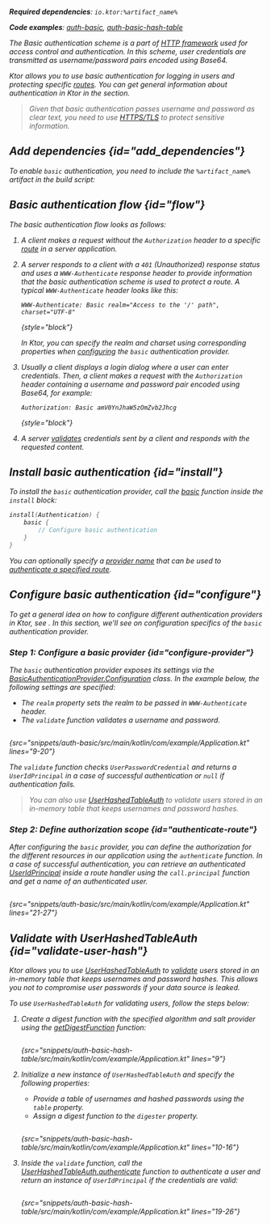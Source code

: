 [//]: # (title: Basic authentication)

<var name="artifact_name" value="ktor-server-auth"/>

<microformat>
<p>
<b>Required dependencies</b>: <code>io.ktor:%artifact_name%</code>
</p>
<p>
<b>Code examples</b>: <a href="https://github.com/ktorio/ktor-documentation/tree/%current-branch%/codeSnippets/snippets/auth-basic">auth-basic</a>, <a href="https://github.com/ktorio/ktor-documentation/tree/%current-branch%/codeSnippets/snippets/auth-basic-hash-table">auth-basic-hash-table</a>
</p>
</microformat>

The Basic authentication scheme is a part of [HTTP framework](https://developer.mozilla.org/en-US/docs/Web/HTTP/Authentication) used for access control and authentication. In this scheme, user credentials are transmitted as username/password pairs encoded using Base64.

Ktor allows you to use basic authentication for logging in users and protecting specific [routes](Routing_in_Ktor.md). You can get general information about authentication in Ktor in the [](authentication.md) section.

> Given that basic authentication passes username and password as clear text, you need to use [HTTPS/TLS](ssl.md) to protect sensitive information.

## Add dependencies {id="add_dependencies"}
To enable `basic` authentication, you need to include the `%artifact_name%` artifact in the build script:

<include src="lib.xml" include-id="add_ktor_artifact"/>

## Basic authentication flow {id="flow"}

The basic authentication flow looks as follows:

1. A client makes a request without the `Authorization` header to a specific [route](Routing_in_Ktor.md) in a server application.
1. A server responds to a client with a `401` (Unauthorized) response status and uses a `WWW-Authenticate` response header to provide information that the basic authentication scheme is used to protect a route. A typical `WWW-Authenticate` header looks like this:
   
   ```
   WWW-Authenticate: Basic realm="Access to the '/' path", charset="UTF-8"
   ```
   {style="block"}
   
   In Ktor, you can specify the realm and charset using corresponding properties when [configuring](#configure-provider) the `basic` authentication provider.

1. Usually a client displays a login dialog where a user can enter credentials. Then, a client makes a request with the `Authorization` header containing a username and password pair encoded using Base64, for example:
   
   ```
   Authorization: Basic amV0YnJhaW5zOmZvb2Jhcg
   ```
   {style="block"}

1. A server [validates](#configure-provider) credentials sent by a client and responds with the requested content.


## Install basic authentication {id="install"}
To install the `basic` authentication provider, call the [basic](https://api.ktor.io/ktor-server/ktor-server-plugins/ktor-server-auth/io.ktor.server.auth/basic.html) function inside the `install` block:

```kotlin
install(Authentication) {
    basic {
        // Configure basic authentication
    }
}
```

You can optionally specify a [provider name](authentication.md#provider-name) that can be used to [authenticate a specified route](#authenticate-route).

## Configure basic authentication {id="configure"}

To get a general idea on how to configure different authentication providers in Ktor, see [](authentication.md#configure). In this section, we'll see on configuration specifics of the `basic` authentication provider. 

### Step 1: Configure a basic provider {id="configure-provider"}

The `basic` authentication provider exposes its settings via the [BasicAuthenticationProvider.Configuration](https://api.ktor.io/ktor-server/ktor-server-plugins/ktor-server-auth/io.ktor.server.auth/-basic-authentication-provider/-configuration/index.html) class. In the example below, the following settings are specified:
* The `realm` property sets the realm to be passed in `WWW-Authenticate` header.
* The `validate` function validates a username and password.

```kotlin
```
{src="snippets/auth-basic/src/main/kotlin/com/example/Application.kt" lines="9-20"}
   
The `validate` function checks `UserPasswordCredential` and returns a `UserIdPrincipal` in a case of successful authentication or `null` if authentication fails. 
> You can also use [UserHashedTableAuth](#validate-user-hash) to validate users stored in an in-memory table that keeps usernames and password hashes.

### Step 2: Define authorization scope {id="authenticate-route"}

After configuring the `basic` provider, you can define the authorization for the different resources in our application using the `authenticate` function. In a case of successful authentication, you can retrieve an authenticated [UserIdPrincipal](https://api.ktor.io/ktor-server/ktor-server-plugins/ktor-server-auth/io.ktor.server.auth/-user-id-principal/index.html) inside a route handler using the `call.principal` function and get a name of an authenticated user.

```kotlin
```
{src="snippets/auth-basic/src/main/kotlin/com/example/Application.kt" lines="21-27"}


## Validate with UserHashedTableAuth {id="validate-user-hash"}

Ktor allows you to use [UserHashedTableAuth](#validate-user-hash) to [validate](#configure-provider) users stored in an in-memory table that keeps usernames and password hashes. This allows you not to compromise user passwords if your data source is leaked.

To use `UserHashedTableAuth` for validating users, follow the steps below:

1. Create a digest function with the specified algorithm and salt provider using the [getDigestFunction](https://api.ktor.io/ktor-utils/ktor-utils/io.ktor.util/get-digest-function.html) function:
   
   ```kotlin
   ```
   {src="snippets/auth-basic-hash-table/src/main/kotlin/com/example/Application.kt" lines="9"}

1. Initialize a new instance of `UserHashedTableAuth` and specify the following properties:
   * Provide a table of usernames and hashed passwords using the `table` property.
   * Assign a digest function to the `digester` property.
   
   ```kotlin
   ```
   {src="snippets/auth-basic-hash-table/src/main/kotlin/com/example/Application.kt" lines="10-16"}
   
1. Inside the `validate` function, call the [UserHashedTableAuth.authenticate](https://api.ktor.io/ktor-server/ktor-server-plugins/ktor-server-auth/io.ktor.server.auth/-user-hashed-table-auth/authenticate.html) function to authenticate a user and return an instance of `UserIdPrincipal` if the credentials are valid:

   ```kotlin
   ```
   {src="snippets/auth-basic-hash-table/src/main/kotlin/com/example/Application.kt" lines="19-26"}
